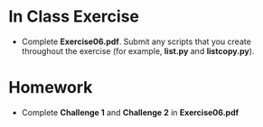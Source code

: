 # In Class Exercise
- Complete **Exercise06.pdf**. Submit any scripts that you create throughout the exercise (for example, **list.py** and **listcopy.py**).
# Homework
- Complete **Challenge 1** and **Challenge 2** in **Exercise06.pdf**
